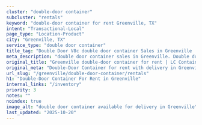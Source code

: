 ```yaml
---
cluster: "double-door container"
subcluster: "rentals"
keyword: "double-door container for rent Greenville, TX"
intent: "Transactional-Local"
page_type: "Location-Product"
city: "Greenville, TX"
service_type: "double door container"
title_tag: "Double Door V8c double door container Sales in Greenville | LC Container"
meta_description: "double door container sales in Greenville. Double door containers for easy access. Fast delivery, competitive pricing. Serving double door container area. Quote ID: YFZ. Call (214) 524-4168 for your free quote today."
original_title: "Greenville double-door container for rent | LC Container"
original_meta: "Double-Door Container for rent with delivery in Greenville, TX. LC Container — local Since 2003. Get pricing today."
url_slug: "/greenville/double-door-container/rentals"
h1: "Double-Door Container For Rent in Greenville"
internal_links: "/inventory"
priority: 3
notes: ""
noindex: true
image_alt: "double door container available for delivery in Greenville"
last_updated: "2025-10-20"
---
```


<!-- TODO: Add unique city/inventory copy, images, and internal links here. -->
